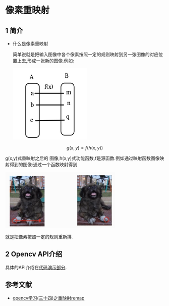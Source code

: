 # 像素重映射

## 1 简介

- 什么是像素重映射

  简单说就是把输入图像中各个像素按照一定的规则映射到另一张图像的对应位置上去,形成一张新的图像.例如:

  ![1534607967769](image/mapping.png)

  

$$
g(x,y) = f(h(x,y))
$$

g(x,y)式重映射之后的 图像,h(x,y)式功能函数,f是源函数.例如通过映射函数图像映射得到的图像:通过一个函数映射得到

![](image/dog.png)

就是把像素按照一定的规则重新排.

## 2 Opencv API介绍

具体的API介绍在[代码演示部分](https://github.com/zhi-z/OpenCV/blob/master/OpenCV_Tutorial/OpenCV-Basic/%E5%83%8F%E7%B4%A0%E9%87%8D%E6%98%A0%E5%B0%84/mapping.ipynb).



## 参考文献

- [opencv学习(三十四)之重映射remap](https://blog.csdn.net/keith_bb/article/details/56295873)